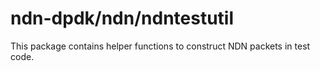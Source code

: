 # ndn-dpdk/ndn/ndntestutil

This package contains helper functions to construct NDN packets in test code.
